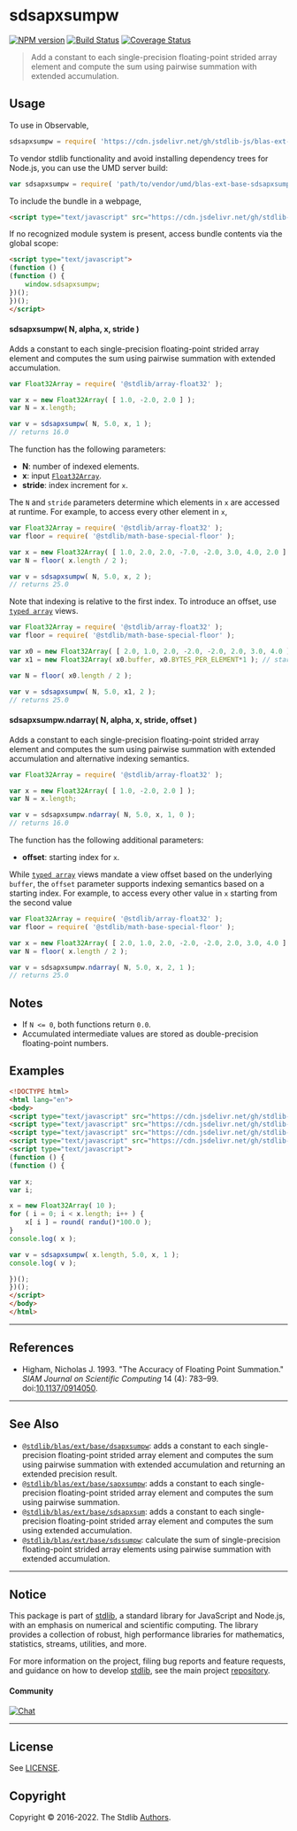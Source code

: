 <!--

@license Apache-2.0

Copyright (c) 2020 The Stdlib Authors.

Licensed under the Apache License, Version 2.0 (the "License");
you may not use this file except in compliance with the License.
You may obtain a copy of the License at

   http://www.apache.org/licenses/LICENSE-2.0

Unless required by applicable law or agreed to in writing, software
distributed under the License is distributed on an "AS IS" BASIS,
WITHOUT WARRANTIES OR CONDITIONS OF ANY KIND, either express or implied.
See the License for the specific language governing permissions and
limitations under the License.

-->

# sdsapxsumpw

[![NPM version][npm-image]][npm-url] [![Build Status][test-image]][test-url] [![Coverage Status][coverage-image]][coverage-url] <!-- [![dependencies][dependencies-image]][dependencies-url] -->

> Add a constant to each single-precision floating-point strided array element and compute the sum using pairwise summation with extended accumulation.

<section class="intro">

</section>

<!-- /.intro -->



<section class="usage">

## Usage

To use in Observable,

```javascript
sdsapxsumpw = require( 'https://cdn.jsdelivr.net/gh/stdlib-js/blas-ext-base-sdsapxsumpw@umd/browser.js' )
```

To vendor stdlib functionality and avoid installing dependency trees for Node.js, you can use the UMD server build:

```javascript
var sdsapxsumpw = require( 'path/to/vendor/umd/blas-ext-base-sdsapxsumpw/index.js' )
```

To include the bundle in a webpage,

```html
<script type="text/javascript" src="https://cdn.jsdelivr.net/gh/stdlib-js/blas-ext-base-sdsapxsumpw@umd/browser.js"></script>
```

If no recognized module system is present, access bundle contents via the global scope:

```html
<script type="text/javascript">
(function () {
(function () {
    window.sdsapxsumpw;
})();
})();
</script>
```

#### sdsapxsumpw( N, alpha, x, stride )

Adds a constant to each single-precision floating-point strided array element and computes the sum using pairwise summation with extended accumulation.

```javascript
var Float32Array = require( '@stdlib/array-float32' );

var x = new Float32Array( [ 1.0, -2.0, 2.0 ] );
var N = x.length;

var v = sdsapxsumpw( N, 5.0, x, 1 );
// returns 16.0
```

The function has the following parameters:

-   **N**: number of indexed elements.
-   **x**: input [`Float32Array`][@stdlib/array/float32].
-   **stride**: index increment for `x`.

The `N` and `stride` parameters determine which elements in `x` are accessed at runtime. For example, to access every other element in `x`,

```javascript
var Float32Array = require( '@stdlib/array-float32' );
var floor = require( '@stdlib/math-base-special-floor' );

var x = new Float32Array( [ 1.0, 2.0, 2.0, -7.0, -2.0, 3.0, 4.0, 2.0 ] );
var N = floor( x.length / 2 );

var v = sdsapxsumpw( N, 5.0, x, 2 );
// returns 25.0
```

Note that indexing is relative to the first index. To introduce an offset, use [`typed array`][mdn-typed-array] views.

<!-- eslint-disable stdlib/capitalized-comments -->

```javascript
var Float32Array = require( '@stdlib/array-float32' );
var floor = require( '@stdlib/math-base-special-floor' );

var x0 = new Float32Array( [ 2.0, 1.0, 2.0, -2.0, -2.0, 2.0, 3.0, 4.0 ] );
var x1 = new Float32Array( x0.buffer, x0.BYTES_PER_ELEMENT*1 ); // start at 2nd element

var N = floor( x0.length / 2 );

var v = sdsapxsumpw( N, 5.0, x1, 2 );
// returns 25.0
```

#### sdsapxsumpw.ndarray( N, alpha, x, stride, offset )

Adds a constant to each single-precision floating-point strided array element and computes the sum using pairwise summation with extended accumulation and alternative indexing semantics.

```javascript
var Float32Array = require( '@stdlib/array-float32' );

var x = new Float32Array( [ 1.0, -2.0, 2.0 ] );
var N = x.length;

var v = sdsapxsumpw.ndarray( N, 5.0, x, 1, 0 );
// returns 16.0
```

The function has the following additional parameters:

-   **offset**: starting index for `x`.

While [`typed array`][mdn-typed-array] views mandate a view offset based on the underlying `buffer`, the `offset` parameter supports indexing semantics based on a starting index. For example, to access every other value in `x` starting from the second value

```javascript
var Float32Array = require( '@stdlib/array-float32' );
var floor = require( '@stdlib/math-base-special-floor' );

var x = new Float32Array( [ 2.0, 1.0, 2.0, -2.0, -2.0, 2.0, 3.0, 4.0 ] );
var N = floor( x.length / 2 );

var v = sdsapxsumpw.ndarray( N, 5.0, x, 2, 1 );
// returns 25.0
```

</section>

<!-- /.usage -->

<section class="notes">

## Notes

-   If `N <= 0`, both functions return `0.0`.
-   Accumulated intermediate values are stored as double-precision floating-point numbers.

</section>

<!-- /.notes -->

<section class="examples">

## Examples

<!-- eslint no-undef: "error" -->

```html
<!DOCTYPE html>
<html lang="en">
<body>
<script type="text/javascript" src="https://cdn.jsdelivr.net/gh/stdlib-js/random-base-randu@umd/browser.js"></script>
<script type="text/javascript" src="https://cdn.jsdelivr.net/gh/stdlib-js/math-base-special-round@umd/browser.js"></script>
<script type="text/javascript" src="https://cdn.jsdelivr.net/gh/stdlib-js/array-float32@umd/browser.js"></script>
<script type="text/javascript" src="https://cdn.jsdelivr.net/gh/stdlib-js/blas-ext-base-sdsapxsumpw@umd/browser.js"></script>
<script type="text/javascript">
(function () {
(function () {

var x;
var i;

x = new Float32Array( 10 );
for ( i = 0; i < x.length; i++ ) {
    x[ i ] = round( randu()*100.0 );
}
console.log( x );

var v = sdsapxsumpw( x.length, 5.0, x, 1 );
console.log( v );

})();
})();
</script>
</body>
</html>
```

</section>

<!-- /.examples -->

* * *

<section class="references">

## References

-   Higham, Nicholas J. 1993. "The Accuracy of Floating Point Summation." _SIAM Journal on Scientific Computing_ 14 (4): 783–99. doi:[10.1137/0914050][@higham:1993a].

</section>

<!-- /.references -->

<!-- Section for related `stdlib` packages. Do not manually edit this section, as it is automatically populated. -->

<section class="related">

* * *

## See Also

-   <span class="package-name">[`@stdlib/blas/ext/base/dsapxsumpw`][@stdlib/blas/ext/base/dsapxsumpw]</span><span class="delimiter">: </span><span class="description">adds a constant to each single-precision floating-point strided array element and computes the sum using pairwise summation with extended accumulation and returning an extended precision result.</span>
-   <span class="package-name">[`@stdlib/blas/ext/base/sapxsumpw`][@stdlib/blas/ext/base/sapxsumpw]</span><span class="delimiter">: </span><span class="description">adds a constant to each single-precision floating-point strided array element and computes the sum using pairwise summation.</span>
-   <span class="package-name">[`@stdlib/blas/ext/base/sdsapxsum`][@stdlib/blas/ext/base/sdsapxsum]</span><span class="delimiter">: </span><span class="description">adds a constant to each single-precision floating-point strided array element and computes the sum using extended accumulation.</span>
-   <span class="package-name">[`@stdlib/blas/ext/base/sdssumpw`][@stdlib/blas/ext/base/sdssumpw]</span><span class="delimiter">: </span><span class="description">calculate the sum of single-precision floating-point strided array elements using pairwise summation with extended accumulation.</span>

</section>

<!-- /.related -->

<!-- Section for all links. Make sure to keep an empty line after the `section` element and another before the `/section` close. -->


<section class="main-repo" >

* * *

## Notice

This package is part of [stdlib][stdlib], a standard library for JavaScript and Node.js, with an emphasis on numerical and scientific computing. The library provides a collection of robust, high performance libraries for mathematics, statistics, streams, utilities, and more.

For more information on the project, filing bug reports and feature requests, and guidance on how to develop [stdlib][stdlib], see the main project [repository][stdlib].

#### Community

[![Chat][chat-image]][chat-url]

---

## License

See [LICENSE][stdlib-license].


## Copyright

Copyright &copy; 2016-2022. The Stdlib [Authors][stdlib-authors].

</section>

<!-- /.stdlib -->

<!-- Section for all links. Make sure to keep an empty line after the `section` element and another before the `/section` close. -->

<section class="links">

[npm-image]: http://img.shields.io/npm/v/@stdlib/blas-ext-base-sdsapxsumpw.svg
[npm-url]: https://npmjs.org/package/@stdlib/blas-ext-base-sdsapxsumpw

[test-image]: https://github.com/stdlib-js/blas-ext-base-sdsapxsumpw/actions/workflows/test.yml/badge.svg?branch=v0.0.7
[test-url]: https://github.com/stdlib-js/blas-ext-base-sdsapxsumpw/actions/workflows/test.yml?query=branch:v0.0.7

[coverage-image]: https://img.shields.io/codecov/c/github/stdlib-js/blas-ext-base-sdsapxsumpw/main.svg
[coverage-url]: https://codecov.io/github/stdlib-js/blas-ext-base-sdsapxsumpw?branch=main

<!--

[dependencies-image]: https://img.shields.io/david/stdlib-js/blas-ext-base-sdsapxsumpw.svg
[dependencies-url]: https://david-dm.org/stdlib-js/blas-ext-base-sdsapxsumpw/main

-->

[chat-image]: https://img.shields.io/gitter/room/stdlib-js/stdlib.svg
[chat-url]: https://gitter.im/stdlib-js/stdlib/

[stdlib]: https://github.com/stdlib-js/stdlib

[stdlib-authors]: https://github.com/stdlib-js/stdlib/graphs/contributors

[umd]: https://github.com/umdjs/umd
[es-module]: https://developer.mozilla.org/en-US/docs/Web/JavaScript/Guide/Modules

[deno-url]: https://github.com/stdlib-js/blas-ext-base-sdsapxsumpw/tree/deno
[umd-url]: https://github.com/stdlib-js/blas-ext-base-sdsapxsumpw/tree/umd
[esm-url]: https://github.com/stdlib-js/blas-ext-base-sdsapxsumpw/tree/esm
[branches-url]: https://github.com/stdlib-js/blas-ext-base-sdsapxsumpw/blob/main/branches.md

[stdlib-license]: https://raw.githubusercontent.com/stdlib-js/blas-ext-base-sdsapxsumpw/main/LICENSE

[@stdlib/array/float32]: https://github.com/stdlib-js/array-float32/tree/umd/tree/umd

[mdn-typed-array]: https://developer.mozilla.org/en-US/docs/Web/JavaScript/Reference/Global_Objects/TypedArray

[@higham:1993a]: https://doi.org/10.1137/0914050

<!-- <related-links> -->

[@stdlib/blas/ext/base/dsapxsumpw]: https://github.com/stdlib-js/blas-ext-base-dsapxsumpw/tree/umd/tree/umd

[@stdlib/blas/ext/base/sapxsumpw]: https://github.com/stdlib-js/blas-ext-base-sapxsumpw/tree/umd/tree/umd

[@stdlib/blas/ext/base/sdsapxsum]: https://github.com/stdlib-js/blas-ext-base-sdsapxsum/tree/umd/tree/umd

[@stdlib/blas/ext/base/sdssumpw]: https://github.com/stdlib-js/blas-ext-base-sdssumpw/tree/umd/tree/umd

<!-- </related-links> -->

</section>

<!-- /.links -->
